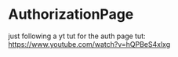 # AuthorizationPage

just following a yt tut for the auth page 
tut: https://www.youtube.com/watch?v=hQPBeS4xlxg
